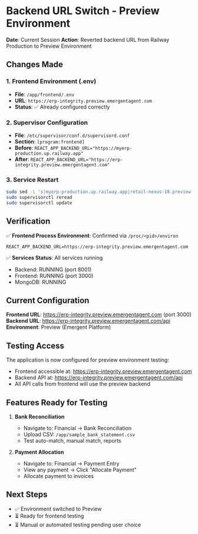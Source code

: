 # Backend URL Switch - Preview Environment

**Date**: Current Session
**Action**: Reverted backend URL from Railway Production to Preview Environment

## Changes Made

### 1. Frontend Environment (.env)
- **File**: `/app/frontend/.env`
- **URL**: `https://erp-integrity.preview.emergentagent.com`
- **Status**: ✅ Already configured correctly

### 2. Supervisor Configuration
- **File**: `/etc/supervisor/conf.d/supervisord.conf`
- **Section**: `[program:frontend]`
- **Before**: `REACT_APP_BACKEND_URL="https://myerp-production.up.railway.app"`
- **After**: `REACT_APP_BACKEND_URL="https://erp-integrity.preview.emergentagent.com"`

### 3. Service Restart
```bash
sudo sed -i 's|myerp-production.up.railway.app|retail-nexus-18.preview.emergentagent.com|g' /etc/supervisor/conf.d/supervisord.conf
sudo supervisorctl reread
sudo supervisorctl update
```

## Verification

✅ **Frontend Process Environment**: Confirmed via `/proc/<pid>/environ`
```
REACT_APP_BACKEND_URL=https://erp-integrity.preview.emergentagent.com
```

✅ **Services Status**: All services running
- Backend: RUNNING (port 8001)
- Frontend: RUNNING (port 3000)
- MongoDB: RUNNING

## Current Configuration

**Frontend URL**: https://erp-integrity.preview.emergentagent.com (port 3000)
**Backend URL**: https://erp-integrity.preview.emergentagent.com/api
**Environment**: Preview (Emergent Platform)

## Testing Access

The application is now configured for preview environment testing:
- Frontend accessible at: https://erp-integrity.preview.emergentagent.com
- Backend API at: https://erp-integrity.preview.emergentagent.com/api
- All API calls from frontend will use the preview backend

## Features Ready for Testing

1. **Bank Reconciliation**
   - Navigate to: Financial → Bank Reconciliation
   - Upload CSV: `/app/sample_bank_statement.csv`
   - Test auto-match, manual match, reports

2. **Payment Allocation**
   - Navigate to: Financial → Payment Entry
   - View any payment → Click "Allocate Payment"
   - Allocate payment to invoices

## Next Steps

- ✅ Environment switched to Preview
- ⏳ Ready for frontend testing
- ⏳ Manual or automated testing pending user choice

